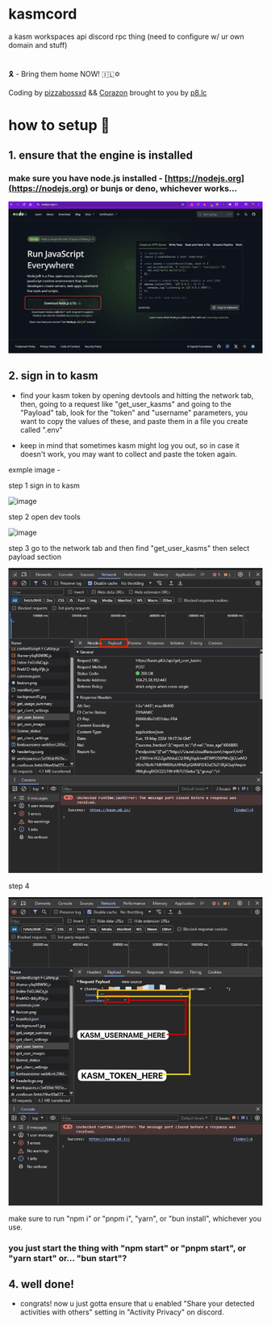 # kasmcord

a kasm workspaces api discord rpc thing (need to configure w/ ur own domain and stuff)

#

🎗️ - Bring them home NOW! 🇮🇱✡️

Coding by [pizzabossxd](https://github.com/pizzabossxd) && [Corazon](https://github.com/assafgold1)
brought to you by [p8.lc](https://p8.lc) 

#

# how to setup 💜

## 1. ensure that the engine is installed

### make sure you have node.js installed - [https://nodejs.org](https://nodejs.org) or bunjs or deno, whichever works...
![c](https://github.com/p8lc/kasmcord/blob/main/data/Screenshot%202024-05-20%20at%2011.50.00.png?raw=true)

## 2. sign in to kasm

- find your kasm token by opening devtools and hitting the network tab, then, going to a request like "get_user_kasms" and going to the "Payload" tab, look for the "token" and "username" parameters, you want to copy the values of these, and paste them in a file you create called ".env"

- keep in mind that sometimes kasm might log you out, so in case it doesn't work, you may want to collect and paste the token again.

exmple image -

step 1 sign in to kasm

![image](https://media.discordapp.net/attachments/1219780930999156898/1241879337314025582/yBBLuWv.png?ex=664bcdc3&is=664a7c43&hm=f2d35edc2b0707ef55b864d5661637de305029e98c0adb8090f8bc46674b3e84&=&format=webp&quality=lossless&width=825&height=462)

step 2 open dev tools

![image](https://media.discordapp.net/attachments/1219780930999156898/1241879898977603584/RQ5ZlSl.png?ex=664bce48&is=664a7cc8&hm=f82750d4cbe26d1de59e2b11e0ca27bb86cb3f34ed1285dcd953e4bb77208853&=&format=webp&quality=lossless&width=2077&height=1170)

step 3 go to the network tab and then find "get_user_kasms" then select payload section

![ima](https://github.com/p8lc/kasmcord/blob/main/data/MylBihQ.png?raw=true)

step 4

![3](https://github.com/p8lc/kasmcord/blob/main/data/9ec0fba9-a432-4db3-8015-31d3bdb9833c.jpg?raw=true)

make sure to run "npm i" or "pnpm i", "yarn", or "bun install", whichever you use.

### you just start the thing with "npm start" or "pnpm start", or "yarn start" or... "bun start"?

## 4. well done!

- congrats! now u just gotta ensure that u enabled "Share your detected activities with others" setting in "Activity Privacy" on discord.
